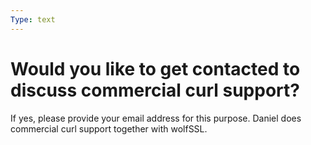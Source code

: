 ```yaml
---
Type: text
---
```


# Would you like to get contacted to discuss commercial curl support?

If yes, please provide your email address for this purpose. Daniel does
commercial curl support together with wolfSSL.

